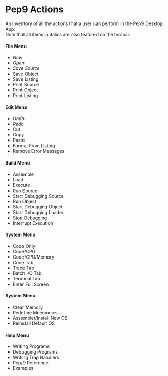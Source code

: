 # Pep9 Actions
An inventory of all the actions that a user can perform in the Pep9 Desktop App.  
Note that all items in italics are also featured on the toolbar.

#### File Menu
- *New*
- *Open*
- *Save Source*
- Save Object
- Save Listing
- Print Source
- Print Object
- Print Listing

#### Edit Menu
- *Undo*
- *Redo*
- Cut
- Copy
- Paste
- Format From Listing
- Remove Error Messages

#### Build Menu
- Assemble
- Load
- Execute
- Run Source
- Start Debugging Source
- Run Object
- Start Debugging Object
- Start Debugging Loader
- Stop Debugging
- Interrupt Execution

#### System Menu
- Code Only
- Code/CPU
- Code/CPU/Memory
- Code Tab
- Trace Tab
- Batch I/O Tab
- Terminal Tab
- Enter Full Screen

#### System Menu
- Clear Memory
- Redefine Mnemonics...
- Assembler/Install New OS
- Reinstall Default OS

#### Help Menu
- Writing Programs
- Debugging Programs
- Writing Trap Handlers
- Pep/9 Reference
- Examples


